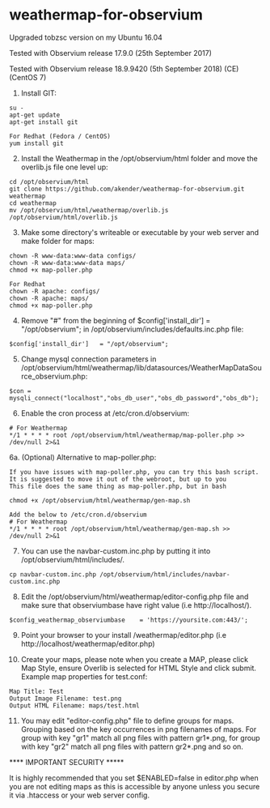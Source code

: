 # weathermap-for-observium
Upgraded tobzsc version on my Ubuntu 16.04

Tested with Observium release 17.9.0 (25th September 2017)

Tested with Observium release 18.9.9420 (5th September 2018) (CE) (CentOS 7)

1. Install GIT:

```
su -
apt-get update
apt-get install git

For Redhat (Fedora / CentOS)
yum install git
```

2. Install the Weathermap in the /opt/observium/html folder and move the overlib.js file one level up:

```
cd /opt/observium/html
git clone https://github.com/akender/weathermap-for-observium.git weathermap
cd weathermap
mv /opt/observium/html/weathermap/overlib.js /opt/observium/html/overlib.js
```

3. Make some directory's writeable or executable by your web server and make folder for maps:

```
chown -R www-data:www-data configs/
chown -R www-data:www-data maps/
chmod +x map-poller.php

For Redhat
chown -R apache: configs/
chown -R apache: maps/
chmod +x map-poller.php
```

4. Remove "#" from the beginning of $config['install_dir']   = "/opt/observium"; in /opt/observium/includes/defaults.inc.php file:

```
$config['install_dir']   = "/opt/observium";
```

5. Change mysql connection parameters in /opt/observium/html/weathermap/lib/datasources/WeatherMapDataSource_observium.php:

```
$con = mysqli_connect("localhost","obs_db_user","obs_db_password","obs_db");
```

6. Enable the cron process at /etc/cron.d/observium:

```
# For Weathermap
*/1 * * * * root /opt/observium/html/weathermap/map-poller.php >> /dev/null 2>&1
```

6a. (Optional) Alternative to map-poller.php:

```
If you have issues with map-poller.php, you can try this bash script. It is suggested to move it out of the webroot, but up to you 
This file does the same thing as map-poller.php, but in bash 

chmod +x /opt/observium/html/weathermap/gen-map.sh 

Add the below to /etc/cron.d/observium
# For Weathermap
*/1 * * * * root /opt/observium/html/weathermap/gen-map.sh >> /dev/null 2>&1
```

7. You can use the navbar-custom.inc.php by putting it into /opt/observium/html/includes/.

```
cp navbar-custom.inc.php /opt/observium/html/includes/navbar-custom.inc.php
```

8. Edit the /opt/observium/html/weathermap/editor-config.php file and make sure that observiumbase have right value (i.e http://localhost/).

```
$config_weathermap_observiumbase    = 'https://yoursite.com:443/';
```

9. Point your browser to your install /weathermap/editor.php (i.e http://localhost/weathermap/editor.php)

10. Create your maps, please note when you create a MAP, please click Map Style, ensure Overlib is selected for HTML Style and click submit. Example map properties for test.conf:

```
Map Title: Test
Output Image Filename: test.png
Output HTML Filename: maps/test.html
```

11. You may edit "editor-config.php" file to define groups for maps. Grouping based on the key occurrences in png filenames of maps. 
For group with key "gr1" match all png files with pattern gr1*.png, for group with key "gr2" match all png files with pattern gr2*.png and so on.

**** IMPORTANT SECURITY *****

It is highly recommended that you set $ENABLED=false in editor.php when you are not editing maps as this is accessible by anyone unless you secure it via .htaccess or your web server config.
